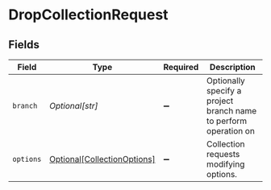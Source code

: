 # DropCollectionRequest


## Fields

| Field                                                                   | Type                                                                    | Required                                                                | Description                                                             |
| ----------------------------------------------------------------------- | ----------------------------------------------------------------------- | ----------------------------------------------------------------------- | ----------------------------------------------------------------------- |
| `branch`                                                                | *Optional[str]*                                                         | :heavy_minus_sign:                                                      | Optionally specify a project branch name to perform operation on        |
| `options`                                                               | [Optional[CollectionOptions]](../../models/shared/collectionoptions.md) | :heavy_minus_sign:                                                      | Collection requests modifying options.                                  |